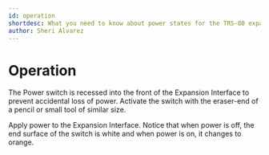 ```yaml
---
id: operation
shortdesc: What you need to know about power states for the TRS-80 expansion module.
author: Sheri Alvarez
---
```


# Operation

<p><div data-class="note">The Power switch is recessed into the front of the Expansion Interface to prevent accidental loss of power. Activate the switch with the eraser-end of a pencil or small tool of similar size.</div></p>

Apply power to the Expansion Interface. Notice that when power is off, the end surface of the switch is white and when power is on, it changes to orange.